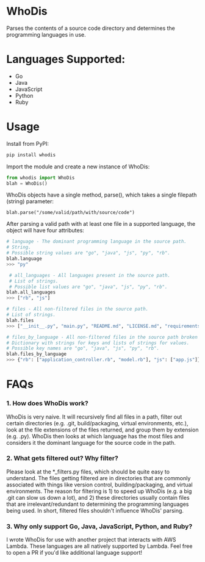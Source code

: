 # WhoDis
Parses the contents of a source code directory and determines the programming languages in use.

# Languages Supported:
* Go
* Java
* JavaScript
* Python
* Ruby

# Usage
Install from PyPI:
```python
pip install whodis
```

Import the module and create a new instance of WhoDis:
```python
from whodis import WhoDis
blah = WhoDis()
```

WhoDis objects have a single method, parse(), which takes a single filepath (string) parameter:
```
blah.parse("/some/valid/path/with/source/code")
```

After parsing a valid path with at least one file in a supported language, the object will have four attributes:
```python
# language - The dominant programming language in the source path.
# String.
# Possible string values are "go", "java", "js", "py", "rb".
blah.language
>>> "py"

 # all_languages - All languages present in the source path.
 # List of strings.
 # Possible list values are "go", "java", "js", "py", "rb".
blah.all_languages
>>> ["rb", "js"]

# files - All non-filtered files in the source path.
# List of strings.
blah.files
>>> ["__init__.py", "main.py", "README.md", "LICENSE.md", "requirements.txt"]

# files_by_language - All non-filtered files in the source path broken down by language.
# Dictionary with strings for keys and lists of strings for values.
# Possible key names are "go", "java", "js", "py", "rb".
blah.files_by_language
>>> {"rb": ["application_controller.rb", "model.rb"], "js": ["app.js"]}
```

# FAQs
### 1. How does WhoDis work?
WhoDis is very naive. It will recursively find all files in a path, filter out certain directories (e.g. .git, build/packaging, virtual environments, etc.), look at the file extensions of the files returned, and group them by extension (e.g. .py). WhoDis then looks at which language has the most files and considers it the dominant language for the source code in the path.

### 2. What gets filtered out? Why filter?
Please look at the *_filters.py files, which should be quite easy to understand. The files getting filtered are in directories that are commonly associated with things like version control, building/packaging, and virtual environments. The reason for filtering is 1) to speed up WhoDis (e.g. a big .git can slow us down a lot), and 2) these directories usually contain files that are irrelevant/redundant to determining the programming languages being used. In short, filtered files shouldn't influence WhoDis' parsing.

### 3. Why only support Go, Java, JavaScript, Python, and Ruby?
I wrote WhoDis for use with another project that interacts with AWS Lambda. These languages are all natively supported by Lambda. Feel free to open a PR if you'd like additional language support!
